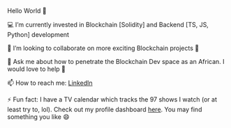 Hello World 👋

:computer: I’m currently invested in Blockchain [Solidity] and Backend [TS, JS, Python] development

👯 I’m looking to collaborate on more exciting Blockchain projects :ninja:

💬 Ask me about how to penetrate the Blockchain Dev space as an African. I would love to help :handshake:

📫 How to reach me: [LinkedIn](https://www.linkedin.com/in/opanin-akuffo/)

⚡ Fun fact: I have a TV calendar which tracks the 97 shows I watch (or at least try to, lol). Check out my profile dashboard [here](https://pogdesign.co.uk/cat/profile/oooapss). You may find something you like :smile:
